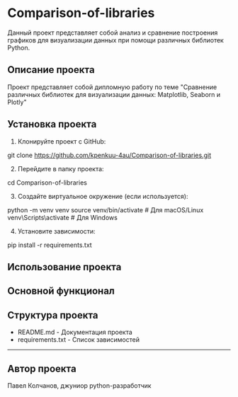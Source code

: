 # Comparison-of-libraries

Данный проект представляет собой анализ и сравнение
построения графиков для визуализации данных
при помощи различных библиотек Python.

## Описание проекта

Проект представляет собой дипломную работу
по теме "Сравнение различных библиотек 
для визуализации данных: Matplotlib, Seaborn и Plotly"

## Установка проекта

1. Клонируйте проект с GitHub:

git clone https://github.com/kpenkuu-4au/Comparison-of-libraries.git


2. Перейдите в папку проекта:

cd Comparison-of-libraries


3. Создайте виртуальное окружение (если используется):  

python -m venv venv
source venv/bin/activate  # Для macOS/Linux
venv\Scripts\activate  # Для Windows


4. Установите зависимости:  

pip install -r requirements.txt

## Использование проекта



## Основной функционал



## Структура проекта


- README.md - Документация проекта
- requirements.txt - Список зависимостей

---

## Автор проекта

Павел Колчанов, джуниор python-разработчик

